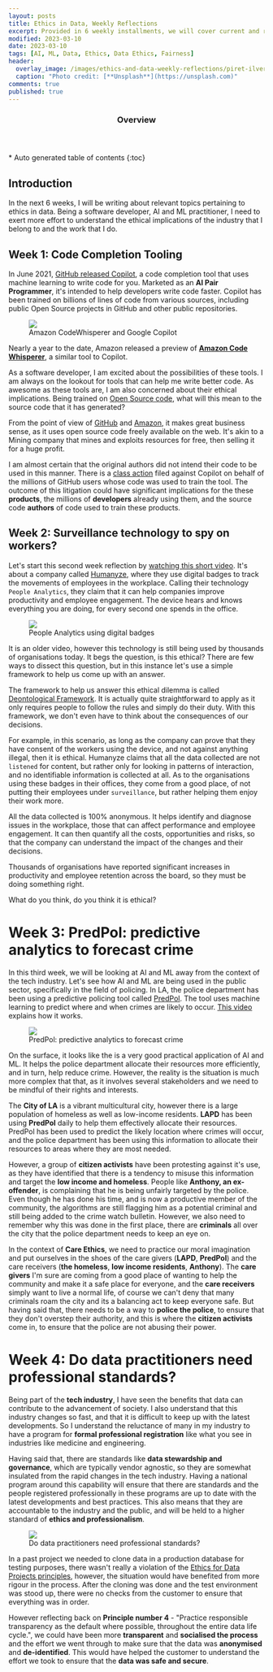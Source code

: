 ```yaml
---
layout: posts
title: Ethics in Data, Weekly Reflections 
excerpt: Provided in 6 weekly installments, we will cover current and relevant topics relating to ethics in data 
modified: 2023-03-10
date: 2023-03-10
tags: [AI, ML, Data, Ethics, Data Ethics, Fairness]
header: 
  overlay_image: /images/ethics-and-data-weekly-reflections/piret-ilver-98MbUldcDJY-unsplash.jpg
  caption: "Photo credit: [**Unsplash**](https://unsplash.com)"
comments: true
published: true
---
```


<section id="table-of-contents">
  <header>
    <h3>Overview</h3>
  </header>
  <div id="drawer" markdown="1">
  *  Auto generated table of contents
  {:toc}
  </div>
</section>

## Introduction
In the next 6 weeks, I will be writing about relevant topics pertaining to ethics in data. Being a software developer, AI and ML practitioner, I need to exert more effort to understand the ethical implications of the industry that I belong to and the work that I do.

## Week 1: Code Completion Tooling

In June 2021, [GitHub released Copilot](https://github.com/features/copilot), a code completion tool that uses machine learning to write code for you. Marketed as an **AI Pair Programmer**, it's intended to help developers write code faster. Copilot has been trained on billions of lines of code from various sources, including public Open Source projects in GitHub and other public repositories.

<figure>
	<a href="../images/ethics-and-data-weekly-reflections/blog_image_copilot.png"><img src="../images/ethics-and-data-weekly-reflections/blog_image_copilot.png"></a><figcaption>Amazon CodeWhisperer and Google Copilot</figcaption>
</figure>

Nearly a year to the date, Amazon released a preview of **[Amazon Code Whisperer](https://aws.amazon.com/codewhisperer/)**, a similar tool to Copilot.  

As a software developer, I am excited about the possibilities of these tools. I am always on the lookout for tools that can help me write better code. As awesome as these tools are, I am also concerned about their ethical implications. Being trained on [Open Source code](https://en.wikipedia.org/wiki/Open_source), what will this mean to the source code that it has generated?

From the point of view of [GitHub](https://github.com/) and [Amazon](https://aws.amazon.com/), it makes great business sense, as it uses open source code freely available on the web. It's akin to a Mining company that mines and exploits resources for free, then selling it for a huge profit. 

I am almost certain that the original authors did not intend their code to be used in this manner. There is a [class action](https://githubcopilotlitigation.com/) filed against Copilot on behalf of the millions of GitHub users whose code was used to train the tool. The outcome of this litigation could have significant implications for the these **products**, the millions of **developers** already using them, and the source code **authors** of code used to train these products.

## Week 2: Surveillance technology to spy on workers?

Let's start this second week reflection by [watching this short video](https://www.facebook.com/TheEconomist/videos/1305206572937997/). It's about a company called [Humanyze](https://humanyze.com/), where they use digital badges to track the movements of employees in the workplace. Calling their technology `People Analytics`, they claim that it can help companies improve productivity and employee engagement. The device hears and knows everything you are doing, for every second one spends in the office.

<figure>
	<a href="../images/ethics-and-data-weekly-reflections/ethics-surveillance-workers.png"><img src="../images/ethics-and-data-weekly-reflections/ethics-surveillance-workers.png"></a><figcaption>People Analytics using digital badges</figcaption>
</figure>

It is an older video, however this technology is still being used by thousands of organisations today. It begs the question, is this ethical? There are few ways to dissect this question, but in this instance let's use a simple framework to help us come up with an answer.

The framework to help us answer this ethical dilemma is called [Deontological Framework](https://ethicsunwrapped.utexas.edu/glossary/deontology). It is actually quite straightforward to apply as it only requires people to follow the rules and simply do their duty. With this framework, we don't even have to think about the consequences of our decisions.  

For example, in this scenario, as long as the company can prove that they have consent of the workers using the device, and not against anything illegal, then it is ethical. Humanyze claims that all the data collected are not `listened` for content, but rather only for looking in patterns of interaction, and no identifiable information is collected at all. As to the organisations using these badges in their offices, they come from a good place, of not putting their employees under `surveillance`, but rather helping them enjoy their work more. 

All the data collected is 100% anonymous. It helps identify and diagnose issues in the workplace, those that can affect performance and employee engagement. It can then quantify all the costs, opportunities and risks, so that the company can understand the impact of the changes and their decisions.  

Thousands of organisations have reported significant increases in productivity and employee retention across the board, so they must be doing something right.

What do you think, do you think it is ethical? 

# Week 3: PredPol: predictive analytics to forecast crime

In this third week, we will be looking at AI and ML away from the context of the tech industry. Let's see how AI and ML are being used in the public sector, specifically in the field of policing. In LA, the police department has been using a predictive policing tool called [PredPol](https://www.predpol.com/). The tool uses machine learning to predict where and when crimes are likely to occur. [This video](https://youtu.be/4ycC0DJqrpc?t=783) explains how it works.

<figure>
	<a href="https://youtu.be/4ycC0DJqrpc?t=783"><img src="../images/ethics-and-data-weekly-reflections/predictive_policing.png"></a><figcaption>PredPol: predictive analytics to forecast crime</figcaption>
</figure>

On the surface, it looks like the is a very good practical application of AI and ML. It helps the police department allocate their resources more efficiently, and in turn, help reduce crime. However, the reality is the situation is much more complex that that, as it involves several stakeholders and we need to be mindful of their rights and interests.

The **City of LA** is a vibrant multicultural city, however there is a large population of homeless as well as low-income residents. **LAPD** has been using **PredPol** daily to help them effectively allocate their resources. PredPol has been used to predict the likely location where crimes will occur, and the police department has been using this information to allocate their resources to areas where they are most needed. 

However, a group of **citizen activists** have been protesting against it's use, as they have identified that there is a tendency to misuse this information and target the **low income and homeless**. People like **Anthony, an ex-offender**, is complaining that he is being unfairly targeted by the police. Even though he has done his time, and is now a productive member of the community, the algorithms are still flagging him as a potential criminal and still being added to the crime watch bulletin. However, we also need to remember why this was done in the first place, there are **criminals** all over the city that the police department needs to keep an eye on.

In the context of **Care Ethics**, we need to practice our moral imagination and put ourselves in the shoes of the care givers (**LAPD**, **PredPol**) and the care receivers (**the homeless**, **low income residents**, **Anthony**). The **care givers** I'm sure are coming from a good place of wanting to help the community and make it a safe place for everyone, and the **care receivers** simply want to live a normal life, of course we can't deny that many criminals roam the city and its a balancing act to keep everyone safe. But having said that, there needs to be a way to **police the police**, to ensure that they don't overstep their authority, and this is where the **citizen activists** come in, to ensure that the police are not abusing their power.


# Week 4: Do data practitioners need professional standards?

Being part of the **tech industry**, I have seen the benefits that data can contribute to the advancement of society. I also understand that this industry changes so fast, and that it is difficult to keep up with the latest developments. So I understand the reluctance of many in my industry to have a program for **formal professional registration** like what you see in industries like medicine and engineering.

Having said that, there are standards like **data stewardship and governance**, which are typically vendor agnostic, so they are somewhat insulated from the rapid changes in the tech industry. Having a national program around this capability will ensure that there are standards and the people registered professionally in these programs are up to date with the latest developments and best practices. This also means that they are accountable to the industry and the public, and will be held to a higher standard of **ethics and professionalism**.

<figure>
	<a href="../images/ethics-and-data-weekly-reflections/1thisisengineering-raeng-i8_uhiniu1y-unsplash.jpg"><img src="../images/ethics-and-data-weekly-reflections/1thisisengineering-raeng-i8_uhiniu1y-unsplash.jpg"></a><figcaption>Do data practitioners need professional standards?</figcaption>
</figure>

In a past project we needed to clone data in a production database for testing purposes, there wasn't really a violation of the [Ethics for Data Projects principles](https://siddarth.design/ethics-for-data-projects-5af0af333e71), however, the situation would have benefited from more rigour in the process. After the cloning was done and the test environment was stood up, there were no checks from the customer to ensure that everything was in order.

However reflecting back on **Principle number 4** - "Practice responsible transparency as the default where possible, throughout the entire data life cycle.", we could have been more **transparent** and **socialised the process** and the effort we went through to make sure that the data was **anonymised** and **de-identified**. This would have helped the customer to understand the effort we took to ensure that the **data was safe and secure**. 

<!--# Week 5: Coming soon...

# Week 6: Coming soon... -->

